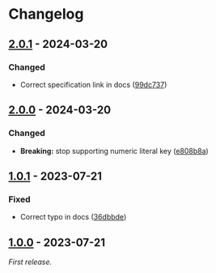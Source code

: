 # Changelog

## [2.0.1] - 2024-03-20

### Changed

- Correct specification link in docs ([99dc737](https://github.com/bojavou/acorn-import-attributes/commit/99dc73738ab52109ffbfcc7d35ab754cad235db5))

## [2.0.0] - 2024-03-20

### Changed

- **Breaking:** stop supporting numeric literal key ([e808b8a](https://github.com/bojavou/acorn-import-attributes/commit/e808b8ac26e14bb6dbe8fb9c4daf71d4f2d362a4))

## [1.0.1] - 2023-07-21

### Fixed

- Correct typo in docs ([36dbbde](https://github.com/bojavou/acorn-import-attributes/commit/36dbbde3ef3ed95e6b0eedbe43b173bbcf8d84c7))

## [1.0.0] - 2023-07-21

_First release._

[2.0.1]: https://github.com/bojavou/acorn-import-attributes/releases/tag/v2.0.1
[2.0.0]: https://github.com/bojavou/acorn-import-attributes/releases/tag/v2.0.0
[1.0.1]: https://github.com/bojavou/acorn-import-attributes/releases/tag/v1.0.1
[1.0.0]: https://github.com/bojavou/acorn-import-attributes/releases/tag/v1.0.0

